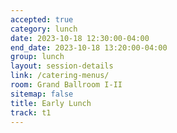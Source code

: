 ```yaml
---
accepted: true
category: lunch
date: 2023-10-18 12:30:00-04:00
end_date: 2023-10-18 13:20:00-04:00
group: lunch
layout: session-details
link: /catering-menus/
room: Grand Ballroom I-II
sitemap: false
title: Early Lunch
track: t1
---
```

